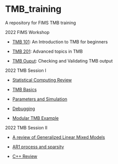 # TMB_training
A repository for FIMS TMB training

2022 FIMS Workshop 
- [TMB 101](https://noaa-fims.github.io/TMB_training/2022_FIMS_Workshop/docs/TMB101.html): An Introduction to TMB for beginners

- [TMB 201](https://noaa-fims.github.io/TMB_training/2022_FIMS_Workshop/docs/TMB201.html): Advanced topics in TMB

- [TMB Ouput](https://noaa-fims.github.io/TMB_training/2022_FIMS_Workshop/docs/TMB_diagnostics.html): Checking and Validating TMB output

2022 TMB Session I

- [Statistical Computing Review](https://noaa-fims.github.io/TMB_training/2022_TMB_Session_I/docs/00_Likelihoods_AD.html)

- [TMB Basics](https://noaa-fims.github.io/TMB_training/2022_TMB_Session_I/docs/01_TMB_Basics.html)

- [Parameters and Simulation](https://noaa-fims.github.io/TMB_training/2022_TMB_Session_I/docs/02_Parameters.html)

- [Debugging](https://noaa-fims.github.io/TMB_training/2022_TMB_Session_I/docs/03_Debugging_I.html)

- [Modular TMB Example](https://noaa-fims.github.io/TMB_training/2022_TMB_Session_I/docs/04_Modular_TMB.html)

2022 TMB Session II

- [A review of Generalized Linear Mixed Models](https://noaa-fims.github.io/TMB_training/2022_TMB_Session_II/docs/LVM.html)

- [AR1 process and sparsity](https://noaa-fims.github.io/TMB_training/2022_TMB_Session_II/docs/AR1.html)

- [C++ Review](https://noaa-fims.github.io/TMB_training/2022_TMB_Session_II/docs/Cpp-Review.html)

